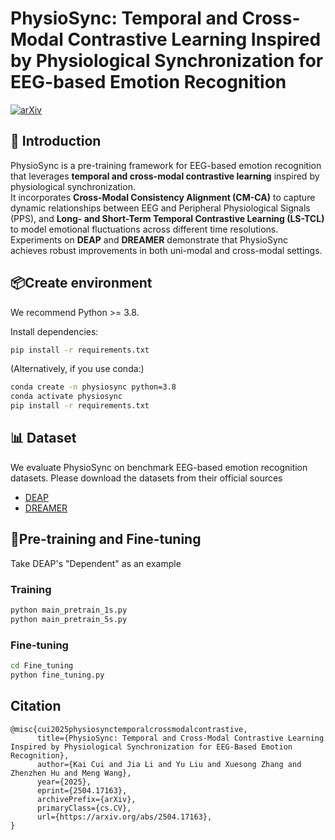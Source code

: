 # PhysioSync: Temporal and Cross-Modal Contrastive Learning Inspired by Physiological Synchronization for EEG-based Emotion Recognition

[![arXiv](https://img.shields.io/badge/arXiv-2504.17163-b31b1b.svg)](https://arxiv.org/abs/2504.17163)


## 🚀 Introduction
PhysioSync is a pre-training framework for EEG-based emotion recognition that leverages **temporal and cross-modal contrastive learning** inspired by physiological synchronization.  
It incorporates **Cross-Modal Consistency Alignment (CM-CA)** to capture dynamic relationships between EEG and Peripheral Physiological Signals (PPS), and **Long- and Short-Term Temporal Contrastive Learning (LS-TCL)** to model emotional fluctuations across different time resolutions.  
Experiments on **DEAP** and **DREAMER** demonstrate that PhysioSync achieves robust improvements in both uni-modal and cross-modal settings.

## 📦Create environment

We recommend Python >= 3.8.

Install dependencies:

```bash
pip install -r requirements.txt
```
(Alternatively, if you use conda:)

```bash
conda create -n physiosync python=3.8
conda activate physiosync
pip install -r requirements.txt
```

## 📊 Dataset
We evaluate PhysioSync on benchmark EEG-based emotion recognition datasets.
Please download the datasets from their official sources
- [DEAP](https://eecs.qmul.ac.uk/mmv/datasets/deap/)
- [DREAMER](https://zenodo.org/records/546113)


## 🏃Pre-training and Fine-tuning
Take DEAP's "Dependent" as an example

### Training
```bash
python main_pretrain_1s.py
python main_pretrain_5s.py
```
### Fine-tuning

```bash
cd Fine_tuning
python fine_tuning.py 
```


## Citation
```
@misc{cui2025physiosynctemporalcrossmodalcontrastive,
      title={PhysioSync: Temporal and Cross-Modal Contrastive Learning Inspired by Physiological Synchronization for EEG-Based Emotion Recognition}, 
      author={Kai Cui and Jia Li and Yu Liu and Xuesong Zhang and Zhenzhen Hu and Meng Wang},
      year={2025},
      eprint={2504.17163},
      archivePrefix={arXiv},
      primaryClass={cs.CV},
      url={https://arxiv.org/abs/2504.17163}, 
}
```

